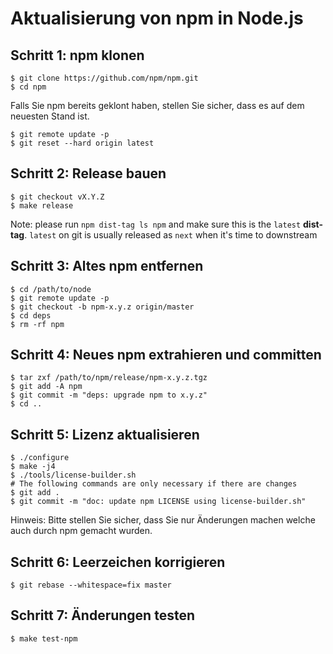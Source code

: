 # Aktualisierung von npm in Node.js

## Schritt 1: npm klonen

```console
$ git clone https://github.com/npm/npm.git
$ cd npm
```

Falls Sie npm bereits geklont haben, stellen Sie sicher, dass es auf dem neuesten Stand ist.

```console
$ git remote update -p
$ git reset --hard origin latest
```

## Schritt 2: Release bauen

```console
$ git checkout vX.Y.Z
$ make release
```

Note: please run `npm dist-tag ls npm` and make sure this is the `latest` **dist-tag**. `latest` on git is usually released as `next` when it's time to downstream

## Schritt 3: Altes npm entfernen

```console
$ cd /path/to/node
$ git remote update -p
$ git checkout -b npm-x.y.z origin/master
$ cd deps
$ rm -rf npm
```

## Schritt 4: Neues npm extrahieren und committen

```console
$ tar zxf /path/to/npm/release/npm-x.y.z.tgz
$ git add -A npm
$ git commit -m "deps: upgrade npm to x.y.z"
$ cd ..
```

## Schritt 5: Lizenz aktualisieren

```console
$ ./configure
$ make -j4
$ ./tools/license-builder.sh
# The following commands are only necessary if there are changes
$ git add .
$ git commit -m "doc: update npm LICENSE using license-builder.sh"
```

Hinweis: Bitte stellen Sie sicher, dass Sie nur Änderungen machen welche auch durch npm gemacht wurden.

## Schritt 6: Leerzeichen korrigieren

```console
$ git rebase --whitespace=fix master
```

## Schritt 7: Änderungen testen

```console
$ make test-npm
```
